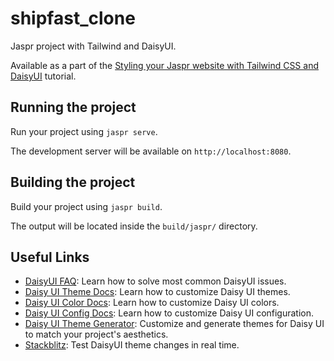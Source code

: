 # shipfast_clone

Jaspr project with Tailwind and DaisyUI.

Available as a part of the [Styling your Jaspr website with Tailwind CSS and DaisyUI](https://dinkomarinac.dev/styling-your-dart-jaspr-website-with-tailwind-css-and-daisyui) tutorial.

## Running the project

Run your project using `jaspr serve`.

The development server will be available on `http://localhost:8080`.

## Building the project

Build your project using `jaspr build`.

The output will be located inside the `build/jaspr/` directory.

## Useful Links
- [DaisyUI FAQ](https://github.com/saadeghi/daisyui/discussions/1949): Learn how to solve most common DaisyUI issues.
- [Daisy UI Theme Docs](https://daisyui.com/docs/themes/): Learn how to customize Daisy UI themes.
- [Daisy UI Color Docs](https://daisyui.com/docs/colors/): Learn how to customize Daisy UI colors.
- [Daisy UI Config Docs](https://daisyui.com/docs/config/): Learn how to customize Daisy UI configuration.
- [Daisy UI Theme Generator](https://daisyui.com/theme-generator/): Customize and generate themes for Daisy UI to match your project's aesthetics.
- [Stackblitz](https://stackblitz.com/edit/customized-daisyui-theme-rg3t6b?file=tailwind.config.js): Test DaisyUI theme changes in real time.
